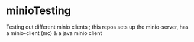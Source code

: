 # minioTesting
Testing out different minio clients ; this repos sets up the minio-server, has a minio-client (mc) &amp; a java minio client
